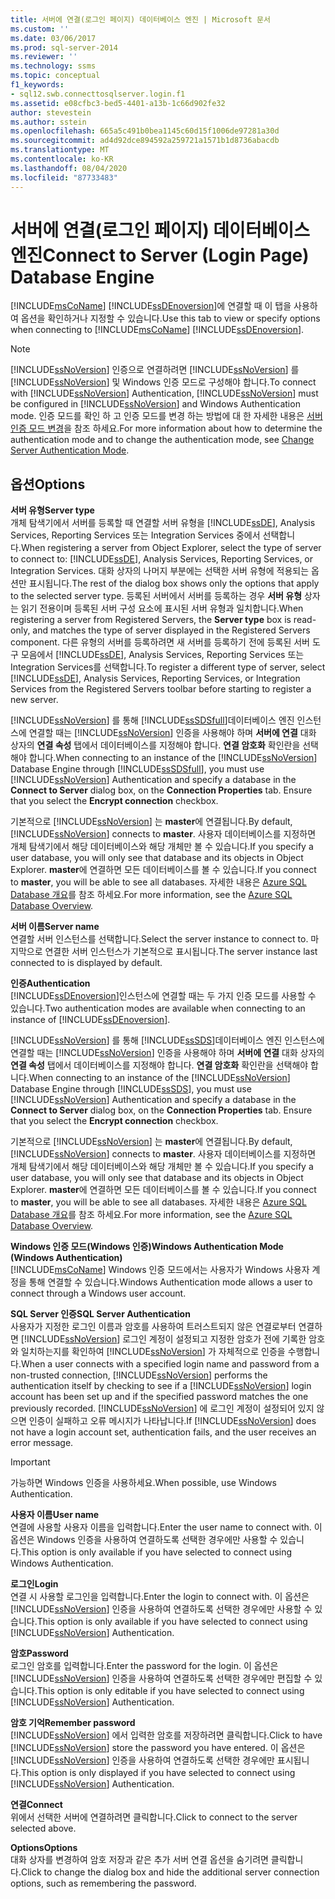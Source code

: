 ```yaml
---
title: 서버에 연결(로그인 페이지) 데이터베이스 엔진 | Microsoft 문서
ms.custom: ''
ms.date: 03/06/2017
ms.prod: sql-server-2014
ms.reviewer: ''
ms.technology: ssms
ms.topic: conceptual
f1_keywords:
- sql12.swb.connecttosqlserver.login.f1
ms.assetid: e08cfbc3-bed5-4401-a13b-1c66d902fe32
author: stevestein
ms.author: sstein
ms.openlocfilehash: 665a5c491b0bea1145c60d15f1006de97281a30d
ms.sourcegitcommit: ad4d92dce894592a259721a1571b1d8736abacdb
ms.translationtype: MT
ms.contentlocale: ko-KR
ms.lasthandoff: 08/04/2020
ms.locfileid: "87733483"
---
```

# <a name="connect-to-server-login-page-database-engine"></a><span data-ttu-id="1f638-102">서버에 연결(로그인 페이지) 데이터베이스 엔진</span><span class="sxs-lookup"><span data-stu-id="1f638-102">Connect to Server (Login Page) Database Engine</span></span>
  <span data-ttu-id="1f638-103">[!INCLUDE[msCoName](../../includes/msconame-md.md)] [!INCLUDE[ssDEnoversion](../../includes/ssdenoversion-md.md)]에 연결할 때 이 탭을 사용하여 옵션을 확인하거나 지정할 수 있습니다.</span><span class="sxs-lookup"><span data-stu-id="1f638-103">Use this tab to view or specify options when connecting to [!INCLUDE[msCoName](../../includes/msconame-md.md)] [!INCLUDE[ssDEnoversion](../../includes/ssdenoversion-md.md)].</span></span>  
  
> [!NOTE]  
>  <span data-ttu-id="1f638-104">[!INCLUDE[ssNoVersion](../../includes/ssnoversion-md.md)] 인증으로 연결하려면 [!INCLUDE[ssNoVersion](../../includes/ssnoversion-md.md)] 를 [!INCLUDE[ssNoVersion](../../includes/ssnoversion-md.md)] 및 Windows 인증 모드로 구성해야 합니다.</span><span class="sxs-lookup"><span data-stu-id="1f638-104">To connect with [!INCLUDE[ssNoVersion](../../includes/ssnoversion-md.md)] Authentication, [!INCLUDE[ssNoVersion](../../includes/ssnoversion-md.md)] must be configured in [!INCLUDE[ssNoVersion](../../includes/ssnoversion-md.md)] and Windows Authentication mode.</span></span> <span data-ttu-id="1f638-105">인증 모드를 확인 하 고 인증 모드를 변경 하는 방법에 대 한 자세한 내용은 [서버 인증 모드 변경](../../database-engine/configure-windows/change-server-authentication-mode.md)을 참조 하세요.</span><span class="sxs-lookup"><span data-stu-id="1f638-105">For more information about how to determine the authentication mode and to change the authentication mode, see [Change Server Authentication Mode](../../database-engine/configure-windows/change-server-authentication-mode.md).</span></span>  
  
## <a name="options"></a><span data-ttu-id="1f638-106">옵션</span><span class="sxs-lookup"><span data-stu-id="1f638-106">Options</span></span>  
 <span data-ttu-id="1f638-107">**서버 유형**</span><span class="sxs-lookup"><span data-stu-id="1f638-107">**Server type**</span></span>  
 <span data-ttu-id="1f638-108">개체 탐색기에서 서버를 등록할 때 연결할 서버 유형을 [!INCLUDE[ssDE](../../includes/ssde-md.md)], Analysis Services, Reporting Services 또는 Integration Services 중에서 선택합니다.</span><span class="sxs-lookup"><span data-stu-id="1f638-108">When registering a server from Object Explorer, select the type of server to connect to: [!INCLUDE[ssDE](../../includes/ssde-md.md)], Analysis Services, Reporting Services, or Integration Services.</span></span> <span data-ttu-id="1f638-109">대화 상자의 나머지 부분에는 선택한 서버 유형에 적용되는 옵션만 표시됩니다.</span><span class="sxs-lookup"><span data-stu-id="1f638-109">The rest of the dialog box shows only the options that apply to the selected server type.</span></span> <span data-ttu-id="1f638-110">등록된 서버에서 서버를 등록하는 경우 **서버 유형** 상자는 읽기 전용이며 등록된 서버 구성 요소에 표시된 서버 유형과 일치합니다.</span><span class="sxs-lookup"><span data-stu-id="1f638-110">When registering a server from Registered Servers, the **Server type** box is read-only, and matches the type of server displayed in the Registered Servers component.</span></span> <span data-ttu-id="1f638-111">다른 유형의 서버를 등록하려면 새 서버를 등록하기 전에 등록된 서버 도구 모음에서 [!INCLUDE[ssDE](../../includes/ssde-md.md)], Analysis Services, Reporting Services 또는 Integration Services를 선택합니다.</span><span class="sxs-lookup"><span data-stu-id="1f638-111">To register a different type of server, select [!INCLUDE[ssDE](../../includes/ssde-md.md)], Analysis Services, Reporting Services, or Integration Services from the Registered Servers toolbar before starting to register a new server.</span></span>  
  
 <span data-ttu-id="1f638-112">[!INCLUDE[ssNoVersion](../../includes/ssnoversion-md.md)] 를 통해 [!INCLUDE[ssSDSfull](../../includes/sssdsfull-md.md)]데이터베이스 엔진 인스턴스에 연결할 때는 [!INCLUDE[ssNoVersion](../../includes/ssnoversion-md.md)] 인증을 사용해야 하며 **서버에 연결** 대화 상자의 **연결 속성** 탭에서 데이터베이스를 지정해야 합니다. **연결 암호화** 확인란을 선택해야 합니다.</span><span class="sxs-lookup"><span data-stu-id="1f638-112">When connecting to an instance of the [!INCLUDE[ssNoVersion](../../includes/ssnoversion-md.md)] Database Engine through [!INCLUDE[ssSDSfull](../../includes/sssdsfull-md.md)], you must use [!INCLUDE[ssNoVersion](../../includes/ssnoversion-md.md)] Authentication and specify a database in the **Connect to Server** dialog box, on the **Connection Properties** tab. Ensure that you select the **Encrypt connection** checkbox.</span></span>  
  
 <span data-ttu-id="1f638-113">기본적으로 [!INCLUDE[ssNoVersion](../../includes/ssnoversion-md.md)] 는 **master**에 연결됩니다.</span><span class="sxs-lookup"><span data-stu-id="1f638-113">By default, [!INCLUDE[ssNoVersion](../../includes/ssnoversion-md.md)] connects to **master**.</span></span> <span data-ttu-id="1f638-114">사용자 데이터베이스를 지정하면 개체 탐색기에서 해당 데이터베이스와 해당 개체만 볼 수 있습니다.</span><span class="sxs-lookup"><span data-stu-id="1f638-114">If you specify a user database, you will only see that database and its objects in Object Explorer.</span></span> <span data-ttu-id="1f638-115">**master**에 연결하면 모든 데이터베이스를 볼 수 있습니다.</span><span class="sxs-lookup"><span data-stu-id="1f638-115">If you connect to **master**, you will be able to see all databases.</span></span> <span data-ttu-id="1f638-116">자세한 내용은 [Azure SQL Database 개요](/azure/sql-database/sql-database-technical-overview)를 참조 하세요.</span><span class="sxs-lookup"><span data-stu-id="1f638-116">For more information, see the [Azure SQL Database Overview](/azure/sql-database/sql-database-technical-overview).</span></span>  
  
 <span data-ttu-id="1f638-117">**서버 이름**</span><span class="sxs-lookup"><span data-stu-id="1f638-117">**Server name**</span></span>  
 <span data-ttu-id="1f638-118">연결할 서버 인스턴스를 선택합니다.</span><span class="sxs-lookup"><span data-stu-id="1f638-118">Select the server instance to connect to.</span></span> <span data-ttu-id="1f638-119">마지막으로 연결한 서버 인스턴스가 기본적으로 표시됩니다.</span><span class="sxs-lookup"><span data-stu-id="1f638-119">The server instance last connected to is displayed by default.</span></span>  
  
 <span data-ttu-id="1f638-120">**인증**</span><span class="sxs-lookup"><span data-stu-id="1f638-120">**Authentication**</span></span>  
 <span data-ttu-id="1f638-121">[!INCLUDE[ssDEnoversion](../../includes/ssdenoversion-md.md)]인스턴스에 연결할 때는 두 가지 인증 모드를 사용할 수 있습니다.</span><span class="sxs-lookup"><span data-stu-id="1f638-121">Two authentication modes are available when connecting to an instance of [!INCLUDE[ssDEnoversion](../../includes/ssdenoversion-md.md)].</span></span>  
  
 <span data-ttu-id="1f638-122">[!INCLUDE[ssNoVersion](../../includes/ssnoversion-md.md)] 를 통해 [!INCLUDE[ssSDS](../../includes/sssds-md.md)]데이터베이스 엔진 인스턴스에 연결할 때는 [!INCLUDE[ssNoVersion](../../includes/ssnoversion-md.md)] 인증을 사용해야 하며 **서버에 연결** 대화 상자의 **연결 속성** 탭에서 데이터베이스를 지정해야 합니다. **연결 암호화** 확인란을 선택해야 합니다.</span><span class="sxs-lookup"><span data-stu-id="1f638-122">When connecting to an instance of the [!INCLUDE[ssNoVersion](../../includes/ssnoversion-md.md)] Database Engine through [!INCLUDE[ssSDS](../../includes/sssds-md.md)], you must use [!INCLUDE[ssNoVersion](../../includes/ssnoversion-md.md)] Authentication and specify a database in the **Connect to Server** dialog box, on the **Connection Properties** tab. Ensure that you select the **Encrypt connection** checkbox.</span></span>  
  
 <span data-ttu-id="1f638-123">기본적으로 [!INCLUDE[ssNoVersion](../../includes/ssnoversion-md.md)] 는 **master**에 연결됩니다.</span><span class="sxs-lookup"><span data-stu-id="1f638-123">By default, [!INCLUDE[ssNoVersion](../../includes/ssnoversion-md.md)] connects to **master**.</span></span> <span data-ttu-id="1f638-124">사용자 데이터베이스를 지정하면 개체 탐색기에서 해당 데이터베이스와 해당 개체만 볼 수 있습니다.</span><span class="sxs-lookup"><span data-stu-id="1f638-124">If you specify a user database, you will only see that database and its objects in Object Explorer.</span></span> <span data-ttu-id="1f638-125">**master**에 연결하면 모든 데이터베이스를 볼 수 있습니다.</span><span class="sxs-lookup"><span data-stu-id="1f638-125">If you connect to **master**, you will be able to see all databases.</span></span> <span data-ttu-id="1f638-126">자세한 내용은 [Azure SQL Database 개요](/azure/sql-database/sql-database-technical-overview)를 참조 하세요.</span><span class="sxs-lookup"><span data-stu-id="1f638-126">For more information, see the [Azure SQL Database Overview](/azure/sql-database/sql-database-technical-overview).</span></span>  
  
 <span data-ttu-id="1f638-127">**Windows 인증 모드(Windows 인증)**</span><span class="sxs-lookup"><span data-stu-id="1f638-127">**Windows Authentication Mode (Windows Authentication)**</span></span>  
 [!INCLUDE[msCoName](../../includes/msconame-md.md)] <span data-ttu-id="1f638-128">Windows 인증 모드에서는 사용자가 Windows 사용자 계정을 통해 연결할 수 있습니다.</span><span class="sxs-lookup"><span data-stu-id="1f638-128">Windows Authentication mode allows a user to connect through a Windows user account.</span></span>  
  
 <span data-ttu-id="1f638-129">**SQL Server 인증**</span><span class="sxs-lookup"><span data-stu-id="1f638-129">**SQL Server Authentication**</span></span>  
 <span data-ttu-id="1f638-130">사용자가 지정한 로그인 이름과 암호를 사용하여 트러스트되지 않은 연결로부터 연결하면 [!INCLUDE[ssNoVersion](../../includes/ssnoversion-md.md)] 로그인 계정이 설정되고 지정한 암호가 전에 기록한 암호와 일치하는지를 확인하여 [!INCLUDE[ssNoVersion](../../includes/ssnoversion-md.md)] 가 자체적으로 인증을 수행합니다.</span><span class="sxs-lookup"><span data-stu-id="1f638-130">When a user connects with a specified login name and password from a non-trusted connection, [!INCLUDE[ssNoVersion](../../includes/ssnoversion-md.md)] performs the authentication itself by checking to see if a [!INCLUDE[ssNoVersion](../../includes/ssnoversion-md.md)] login account has been set up and if the specified password matches the one previously recorded.</span></span> <span data-ttu-id="1f638-131">[!INCLUDE[ssNoVersion](../../includes/ssnoversion-md.md)] 에 로그인 계정이 설정되어 있지 않으면 인증이 실패하고 오류 메시지가 나타납니다.</span><span class="sxs-lookup"><span data-stu-id="1f638-131">If [!INCLUDE[ssNoVersion](../../includes/ssnoversion-md.md)] does not have a login account set, authentication fails, and the user receives an error message.</span></span>  
  
> [!IMPORTANT]  
>  <span data-ttu-id="1f638-132">가능하면 Windows 인증을 사용하세요.</span><span class="sxs-lookup"><span data-stu-id="1f638-132">When possible, use Windows Authentication.</span></span>  
  
 <span data-ttu-id="1f638-133">**사용자 이름**</span><span class="sxs-lookup"><span data-stu-id="1f638-133">**User name**</span></span>  
 <span data-ttu-id="1f638-134">연결에 사용할 사용자 이름을 입력합니다.</span><span class="sxs-lookup"><span data-stu-id="1f638-134">Enter the user name to connect with.</span></span> <span data-ttu-id="1f638-135">이 옵션은 Windows 인증을 사용하여 연결하도록 선택한 경우에만 사용할 수 있습니다.</span><span class="sxs-lookup"><span data-stu-id="1f638-135">This option is only available if you have selected to connect using Windows Authentication.</span></span>  
  
 <span data-ttu-id="1f638-136">**로그인**</span><span class="sxs-lookup"><span data-stu-id="1f638-136">**Login**</span></span>  
 <span data-ttu-id="1f638-137">연결 시 사용할 로그인을 입력합니다.</span><span class="sxs-lookup"><span data-stu-id="1f638-137">Enter the login to connect with.</span></span> <span data-ttu-id="1f638-138">이 옵션은 [!INCLUDE[ssNoVersion](../../includes/ssnoversion-md.md)] 인증을 사용하여 연결하도록 선택한 경우에만 사용할 수 있습니다.</span><span class="sxs-lookup"><span data-stu-id="1f638-138">This option is only available if you have selected to connect using [!INCLUDE[ssNoVersion](../../includes/ssnoversion-md.md)] Authentication.</span></span>  
  
 <span data-ttu-id="1f638-139">**암호**</span><span class="sxs-lookup"><span data-stu-id="1f638-139">**Password**</span></span>  
 <span data-ttu-id="1f638-140">로그인 암호를 입력합니다.</span><span class="sxs-lookup"><span data-stu-id="1f638-140">Enter the password for the login.</span></span> <span data-ttu-id="1f638-141">이 옵션은 [!INCLUDE[ssNoVersion](../../includes/ssnoversion-md.md)] 인증을 사용하여 연결하도록 선택한 경우에만 편집할 수 있습니다.</span><span class="sxs-lookup"><span data-stu-id="1f638-141">This option is only editable if you have selected to connect using [!INCLUDE[ssNoVersion](../../includes/ssnoversion-md.md)] Authentication.</span></span>  
  
 <span data-ttu-id="1f638-142">**암호 기억**</span><span class="sxs-lookup"><span data-stu-id="1f638-142">**Remember password**</span></span>  
 <span data-ttu-id="1f638-143">[!INCLUDE[ssNoVersion](../../includes/ssnoversion-md.md)] 에서 입력한 암호를 저장하려면 클릭합니다.</span><span class="sxs-lookup"><span data-stu-id="1f638-143">Click to have [!INCLUDE[ssNoVersion](../../includes/ssnoversion-md.md)] store the password you have entered.</span></span> <span data-ttu-id="1f638-144">이 옵션은 [!INCLUDE[ssNoVersion](../../includes/ssnoversion-md.md)] 인증을 사용하여 연결하도록 선택한 경우에만 표시됩니다.</span><span class="sxs-lookup"><span data-stu-id="1f638-144">This option is only displayed if you have selected to connect using [!INCLUDE[ssNoVersion](../../includes/ssnoversion-md.md)] Authentication.</span></span>  
  
 <span data-ttu-id="1f638-145">**연결**</span><span class="sxs-lookup"><span data-stu-id="1f638-145">**Connect**</span></span>  
 <span data-ttu-id="1f638-146">위에서 선택한 서버에 연결하려면 클릭합니다.</span><span class="sxs-lookup"><span data-stu-id="1f638-146">Click to connect to the server selected above.</span></span>  
  
 <span data-ttu-id="1f638-147">**Options**</span><span class="sxs-lookup"><span data-stu-id="1f638-147">**Options**</span></span>  
 <span data-ttu-id="1f638-148">대화 상자를 변경하여 암호 저장과 같은 추가 서버 연결 옵션을 숨기려면 클릭합니다.</span><span class="sxs-lookup"><span data-stu-id="1f638-148">Click to change the dialog box and hide the additional server connection options, such as remembering the password.</span></span>  
  
  
